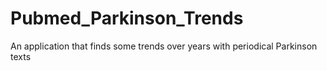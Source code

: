 # Pubmed_Parkinson_Trends
An application that finds some trends over years with periodical Parkinson texts
